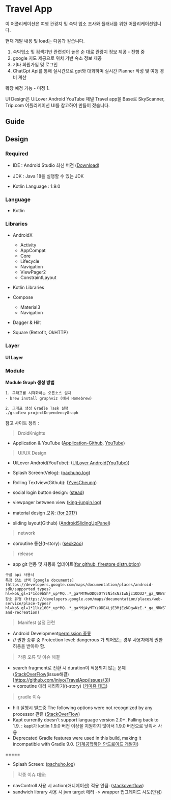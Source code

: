 
# Travel App
이 어플리케이션은 여행 관광지 및 숙박 업소 조사와 플래너를 위한 어플리케이션입니다.

현재 개발 내용 및 load는 다음과 같습니다.
1. 숙박업소 및 검색기반 관련성이 높은 순 대로 관광지 정보 제공 - 진행 중
2. google 지도 제공으로 위치 기반 숙소 정보 제공 
3. 기타 회원가입 및 로그인
4. ChatGpt Api를 통해 실시간으로 gpt와 대화하며 실시간 Planner 작성 및 여행 경비 계산 

확장 예정 기능 - 미정
1.


UI Design은 UiLover Android YouTube 채널 Travel app을 Base로
SkyScanner, Trip.com 어플리케이션 UI를 참고하여 만들어 졌습니다.

## Guide


## Design

### Required
- IDE : Android Studio 최신 버전 ([Download](https://developer.android.com/studio))
- JDK : Java 18을 실행할 수 있는 JDK

- Kotlin Language : 1.9.0 


### Language
- Kotlin

### Libraries
- AndroidX
  - Activity
  - AppCompat
  - Core
  - Lifecycle
  - Navigation
  - ViewPager2
  - ConstraintLayout

- Kotlin Libraries
- Compose
  - Material3
  - Navigation

- Dagger & Hilt
- Square (Retrofit, OkHTTP)

### Layer

#### UI Layer

### Module


**Module Graph 생성 방법**

```
1. 그래프를 시각화하는 오픈소스 설치
- brew install graphviz (예시 Homebrew)

2. 그래프 생성 Gradle Task 실행
./gradlew projectDependencyGraph
```

참고 사이트 정리 :

> DroidKnights
- Application & YouTube ([Application-Github](https://github.com/droidknights/DroidKnightsApp), [YouTube](https://www.youtube.com/@DroidKnights))

> UI/UX Design
- UiLover Android(YouTube): ([UiLover Android(YouTube)](https://www.youtube.com/watch?v=KPIGmyp8Bt0))

- Splash Screen(Velog): ([pachuho.log](https://velog.io/@pachuho/Android-%EC%95%88%EB%93%9C%EB%A1%9C%EC%9D%B4%EB%93%9C-12-Splash-Screen-%EC%A0%81%EC%9A%A9%ED%95%98%EA%B8%B0))
- Rolling Textview(Github): ([YvesCheung](https://github.com/YvesCheung/RollingText))
- social login button design: ([stead](https://butsteadily.tistory.com/16))
- viewpager between view ([king-jungin.log](https://velog.io/@king-jungin/Android-%EC%96%91-%EC%98%86%EC%9D%B4-%EB%AF%B8%EB%A6%AC%EB%B3%B4%EC%9D%B4%EB%8A%94-ViewPager2-%EB%A7%8C%EB%93%A4%EA%B8%B0))
- material design 모음: ([for 2017](https://medium.com/@mmbialas/30-new-android-libraries-and-projects-released-in-summer-2017-which-should-catch-your-attention-d3702bd9bdc6))
- sliding layout(Github) ([AndroidSlidingUpPanel](https://github.com/hannesa2/AndroidSlidingUpPanel))

> network
- coroutine 통신(t-story): ([seokzoo](https://seokzoo.tistory.com/4))

> release
- app git 연동 및 자동화 업데이트([for github, firestore distrubtion](https://velog.io/@cksgodl/Android-Github-Action%ED%99%9C%EC%9A%A9%ED%95%B4-Firebase-App-Distribution-CICD-%EA%B5%AC%ED%98%84%ED%95%98%EA%B8%B0-%EC%95%B1-%EC%9E%90%EB%8F%99-%EB%B0%B0%ED%8F%AC))

```
구글 api 사용시 
특정 장소 선택 [google documents](https://developers.google.com/maps/documentation/places/android-sdk/supported_types?hl=ko&_gl=1*1co9b5h*_up*MQ..*_ga*MTMwODQ5OTYzNi4xNzIwNjc1ODU2*_ga_NRWSTWS78N*MTcyMDY3NTg1NS4xLjAuMTcyMDY3NTg1NS4wLjAuMA..)
장소 유형 (https://developers.google.com/maps/documentation/places/web-service/place-types?hl=ko&_gl=1*1lkz160*_up*MQ..*_ga*MjAyMTYzODE4LjE3MjEzNDgwNzE.*_ga_NRWSTWS78N*MTcyMTM0ODA3MC4xLjAuMTcyMTM0ODA3MC4wLjAuMA..#entertainment-and-recreation)
```

> Manifest 설정 관련
- Android Development[permission 종류](https://developer.android.com/reference/android/Manifest.permission)
- // 권한 종류 중 Protection level: dangerous 가 되어있는 경우 사용자에게 권한 허용을 받아야 함.

> 각종 오류 및 이슈 해결
- search fragment로 전환 시 duration이 적용되지 않는 문제 ([StackOverFlow](https://stackoverflow.com/questions/69396539/using-jetpack-navigation-component-transition-animation-is-not-working)(issue해결)[https://github.com/iniyo/TravelApp/issues/3])
- ※ coroutine 에러 처리하기(t-story) ([카미유 테크](https://june0122.tistory.com/20))

> gradle 이슈
- hilt 실행시 빌드중 The following options were not recognized by any processor 관련 ([StackOverFlow](https://stackoverflow.com/questions/70550883/warning-the-following-options-were-not-recognized-by-any-processor-dagger-f))
- Kapt currently doesn't support language version 2.0+. Falling back to 1.9. : kapt가 kotlin 1.9.0 버전 이상을 지원하지 않아서 1.9.0 버전으로 낮춰서 사용
- Deprecated Gradle features were used in this build, making it incompatible with Gradle 9.0. ([기계공학하던 안드로이드 개발자](https://android-developer.tistory.com/entry/%ED%95%B4%EA%B2%B0-Deprecated-Gradle-features-were-used-in-this-build-making-it-incompatible-with-Gradle-80-%EC%95%88%EB%93%9C%EB%A1%9C%EC%9D%B4%EB%93%9C-%EC%8A%A4%ED%8A%9C%EB%94%94%EC%98%A4))


=====
- Splash Screen: ([pachuho.log](https://velog.io/@pachuho/Android-%EC%95%88%EB%93%9C%EB%A1%9C%EC%9D%B4%EB%93%9C-12-Splash-Screen-%EC%A0%81%EC%9A%A9%ED%95%98%EA%B8%B0))

> 각종 이슈 대응:
- navControll 사용 시 action(애니메이션) 적용 안됨: ([stackoverflow](https://stackoverflow.com/questions/69396539/using-jetpack-navigation-component-transition-animation-is-not-working))
- sandwich library 사용 시 jvm target 에러 -> wrapper 업그레이드 시도(안됨)

